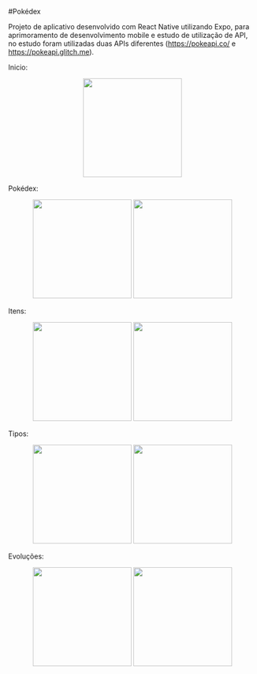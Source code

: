 #Pokédex

Projeto de aplicativo desenvolvido com React Native utilizando Expo, para aprimoramento de desenvolvimento mobile e estudo de utilização de API, no estudo foram utilizadas duas APIs diferentes (https://pokeapi.co/ e https://pokeapi.glitch.me). 

Inicio:
<div align='center'>
<img src="https://user-images.githubusercontent.com/83521009/212213115-18534fda-4bb4-4b7e-b23d-a2235829253d.jpeg" width="200px" />
</div>

Pokédex:
<div align='center'>
<img src="https://user-images.githubusercontent.com/83521009/212220509-de7bac68-ea36-4080-99c9-782e27c5bc08.jpeg" width="200px" />
<img src="https://user-images.githubusercontent.com/83521009/212218464-078b1071-80de-4fbc-94e7-bac6e7c0c140.jpeg" width="200px" />
</div>

Itens: 
<div align='center'>
<img src="https://user-images.githubusercontent.com/83521009/212219708-e19fdf3b-940a-4c60-b4c4-a245898d9660.jpeg" width="200px" />
<img src="https://user-images.githubusercontent.com/83521009/212219605-5bd621bb-02c5-4e92-93a2-87c98feb220a.jpeg" width="200px" />
</div>

Tipos:
<div align='center'>
<img src="https://user-images.githubusercontent.com/83521009/212220624-253ec7ec-a3f0-49d4-8a01-98f2054afbe6.jpeg" width="200px" />
<img src="hhttps://user-images.githubusercontent.com/83521009/212219605-5bd621bb-02c5-4e92-93a2-87c98feb220a.jpeg" width="200px" />
</div>

Evoluções:
<div align='center'>
<img src="https://user-images.githubusercontent.com/83521009/212222818-bd761eb3-a9f9-48a9-89a4-321214ca4e3a.jpeg" width="200px" />
<img src="https://user-images.githubusercontent.com/83521009/212222818-bd761eb3-a9f9-48a9-89a4-321214ca4e3a.jpeg" width="200px" />
</div>
